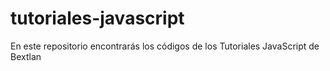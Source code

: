 # tutoriales-javascript
En este repositorio encontrarás los códigos de los Tutoriales JavaScript de Bextlan
